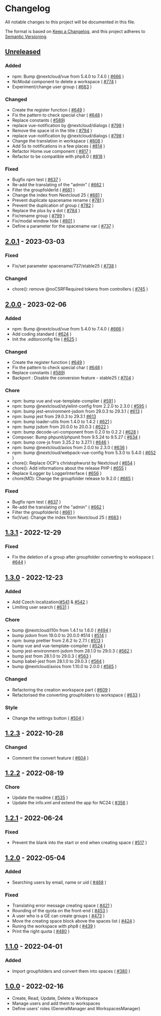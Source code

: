 # Changelog
All notable changes to this project will be documented in this file.

The format is based on [Keep a Changelog](https://keepachangelog.com/en/1.0.0/),
and this project adheres to [Semantic Versioning](https://semver.org/spec/v2.0.0.html).

## [Unreleased]

### Added

- npm: Bump @nextcloud/vue from 5.4.0 to 7.4.0 ( [#666](https://github.com/arawa/workspace/pull/666) )
- NcModal component to delete a workspace ( [#774](https://github.com/arawa/workspace/pull/774) )
- Experiment/change user group ( [#663](https://github.com/arawa/workspace/pull/663) )

### Changed

- Create the register function ( [#649](https://github.com/arawa/workspace/pull/649) )
- Fix the pattern to check special char ( [#648](https://github.com/arawa/workspace/pull/648) )
- Replace constants ( [#589](https://github.com/arawa/workspace/pull/589))
- replace vue-notification by @nextcloud/dialogs ( [#798](https://github.com/arawa/workspace/pull/798) )
- Remove the space id in the title ( [#794](https://github.com/arawa/workspace/pull/794) )
- replace vue-notification by @nextcloud/dialogs ( [#798](https://github.com/arawa/workspace/pull/798) )
- Change the translation in workspace ( [#808](https://github.com/arawa/workspace/pull/808) )
- Add 5s to notifications in a few places ( [#814](https://github.com/arawa/workspace/pull/814) )
- Refactor Home.vue component ( [#817](https://github.com/arawa/workspace/pull/817) )
- Refactor to be compatible with php8.0 ( [#818](https://github.com/arawa/workspace/pull/818) )

### Fixed

- Bugfix npm test ( [#637](https://github.com/arawa/workspace/pull/637) )
- Re-add the translating of the "admin" ( [#662](https://github.com/arawa/workspace/pull/662) )
- Filter the groupfolderId ( [#661](https://github.com/arawa/workspace/pull/661) )
- Change the index from Nextcloud 25 ( [#681](https://github.com/arawa/workspace/pull/681) )
- Prevent duplicate spacename rename ( [#781](https://github.com/arawa/workspace/pull/781) )
- Prevent the duplication of group ( [#782](https://github.com/arawa/workspace/pull/782) )
- Replace the plus by a dot ( [#784](https://github.com/arawa/workspace/pull/784) )
- Fix/rename group ( [#799](https://github.com/arawa/workspace/pull/799) )
- Fix/modal window hide ( [#801](https://github.com/arawa/workspace/pull/801) )
- Define a parameter for the spacename var ( [#737](https://github.com/arawa/workspace/pull/737) )

## [2.0.1] - 2023-03-03

### Fixed

- Fix/set parameter spacename/737/stable25 ( [#738](https://github.com/arawa/workspace/pull/738) )

### Changed

- chore(): remove @noCSRFRequired tokens from controllers ( [#745](https://github.com/arawa/workspace/pull/745) )

## [2.0.0] - 2023-02-06

### Added

- npm: Bump @nextcloud/vue from 5.4.0 to 7.4.0 ( [#666](https://github.com/arawa/workspace/pull/666) )
- Add coding standard ( [#624](https://github.com/arawa/workspace/pull/624) )
- Init the .editorconfig file ( [#625](https://github.com/arawa/workspace/pull/625) )

### Changed

- Create the register function ( [#649](https://github.com/arawa/workspace/pull/649) )
- Fix the pattern to check special char ( [#648](https://github.com/arawa/workspace/pull/648) )
- Replace constants ( [#589](https://github.com/arawa/workspace/pull/589))
- Backport : Disable the conversion feature - stable25 ( [#704](https://github.com/arawa/workspace/pull/704) )

### Chore

- npm: bump vue and vue-template-compiler ( [#591](https://github.com/arawa/workspace/pull/591) )
- npm: bump @nextcloud/stylelint-config from 2.2.0 to 2.3.0 ( [#595](https://github.com/arawa/workspace/pull/595) )
- npm: bump jest-environment-jsdom from 29.0.3 to 29.3.1 ( [#613](https://github.com/arawa/workspace/pull/613) )
- npm: bump jest from 29.0.3 to 29.3.1 [#613](https://github.com/arawa/workspace/pull/614)
- npm: bump loader-utils from 1.4.0 to 1.4.2 ( [#621](https://github.com/arawa/workspace/pull/621) )
- npm: bump jsdom from 20.0.0 to 20.0.3 ( [#622](https://github.com/arawa/workspace/pull/622) )
- npm: bump decode-uri-component from 0.2.0 to 0.2.2 ( [#628](https://github.com/arawa/workspace/pull/628) )
- Composer: Bump phpunit/phpunit from 9.5.24 to 9.5.27 ( [#634](https://github.com/arawa/workspace/pull/634) )
- npm: bump core-js from 3.25.2 to 3.27.1 ( [#646](https://github.com/arawa/workspace/pull/646) )
- npm: bump @nextcloud/axios from 2.0.0 to 2.3.0 ( [#636](https://github.com/arawa/workspace/pull/636) )
- npm: bump @nextcloud/webpack-vue-config from 5.3.0 to 5.4.0 ( [#652](https://github.com/arawa/workspace/pull/652) )
- chore(): Replace OCP's christophwurst by Nextcloud ( [#654](https://github.com/arawa/workspace/pull/654) )
- chore(): Add informations about the release PHP ( [#655](https://github.com/arawa/workspace/pull/655) )
- Replace ILogger by LoggerInterface ( [#656](https://github.com/arawa/workspace/pull/656) )
- chore(MD): Change the groupfolder release to 9.2.0 ( [#665](https://github.com/arawa/workspace/pull/665) )

### Fixed

- Bugfix npm test ( [#637](https://github.com/arawa/workspace/pull/637) )
- Re-add the translating of the "admin" ( [#662](https://github.com/arawa/workspace/pull/662) )
- Filter the groupfolderId ( [#661](https://github.com/arawa/workspace/pull/661) )
- fix(Vue): Change the index from Nextcloud 25 ( [#683](https://github.com/arawa/workspace/pull/683) )

## [1.3.1] - 2022-12-29

### Fixed

- Fix the deletion of a group after groupfolder converting to workspace ( [#644](https://github.com/arawa/workspace/pull/644) )

## [1.3.0] - 2022-12-23

### Added

- Add Czech localization([#541](https://github.com/arawa/workspace/pull/541) & [#542](https://github.com/arawa/workspace/pull/542) )
- Limiting user search ( [#631](https://github.com/arawa/workspace/pull/631) )

### Chore

- bump @nextcloud/l10n from 1.4.1 to 1.6.0 ( [#494](https://github.com/arawa/workspace/pull/494) )
- bump jsdom from 19.0.0 to 20.0.0 #514 ( [#514](https://github.com/arawa/workspace/pull/514) )
- npm: bump prettier from 2.6.2 to 2.7.1 ( [#513](https://github.com/arawa/workspace/pull/513) )
- bump vue and vue-template-compiler ( [#524](https://github.com/arawa/workspace/pull/524) )
- bump jest-environment-jsdom from 28.1.0 to 29.0.3 ( [#562](https://github.com/arawa/workspace/pull/562) )
- bump jest from 28.1.0 to 29.0.3 ( [#563](https://github.com/arawa/workspace/pull/563) )
- bump babel-jest from 28.1.0 to 29.0.3 ( [#564](https://github.com/arawa/workspace/pull/564) )
- bump @nextcloud/axios from 1.10.0 to 2.0.0 ( [#565](https://github.com/arawa/workspace/pull/565) )

### Changed

- Refactoring the creation workspace part ( [#609](https://github.com/arawa/workspace/pull/609) )
- Refactorised the converting groupfolders to workspace ( [#633](https://github.com/arawa/workspace/pull/633) )

### Style 

- Change the settings button ( [#504](https://github.com/arawa/workspace/pull/504) )

## [1.2.3] - 2022-10-28

### Changed

- Comment the convert feature ( [#604](https://github.com/arawa/workspace/pull/604) )

## [1.2.2] - 2022-08-19

### Chore

- Update the readme ( [#535](https://github.com/arawa/workspace/pull/535) )
- Update the info.xml and extend the app for NC24 ( [#356](https://github.com/arawa/workspace/pull/536) )

## [1.2.1] - 2022-06-24

### Fixed

- Prevent the blank into the start or end when creating space ( [#517](https://github.com/arawa/workspace/pull/517) )

## [1.2.0] - 2022-05-04

### Added

- Searching users by email, name or uid ( [#468](https://github.com/arawa/workspace/pull/468) )

### Fixed

- Translating error message creating space ( [#421](https://github.com/arawa/workspace/pull/423) )
- Rounding of the qyota on the front-end ( [#453](https://github.com/arawa/workspace/pull/453) )
- A user who is a GE can create groups ( [#473](https://github.com/arawa/workspace/pull/473) )
- Move the creating space block above the spaces list ( [#424](https://github.com/arawa/workspace/pull/424) )
- Runing the workspace with php8 ( [#439](https://github.com/arawa/workspace/pull/439) )
- Print the right quota ( [#480](https://github.com/arawa/workspace/pull/480) )


## [1.1.0] - 2022-04-01

### Added

- Import groupfolders and convert them into spaces ( [#380](https://github.com/arawa/workspace/pull/380) )

## [1.0.0] - 2022-02-16

- Create, Read, Update, Delete a Workspace
- Manage users and add them to workspaces
- Define users' roles (GeneralManager and WorkspacesManager)


[Unreleased]: https://github.com/arawa/workspace/compare/v2.0.1...main
[2.0.1]: https://github.com/arawa/workspace/compare/v2.0.0...2.0.1
[2.0.0]: https://github.com/arawa/workspace/compare/v1.3.1...2.0.0
[1.3.1]: https://github.com/arawa/workspace/compare/v1.3.0...1.3.1
[1.3.0]: https://github.com/arawa/workspace/compare/v1.2.3...1.3.0
[1.2.3]: https://github.com/arawa/workspace/compare/v1.2.2...1.2.3
[1.2.2]: https://github.com/arawa/workspace/compare/v1.2.1...1.2.2
[1.2.1]: https://github.com/arawa/workspace/compare/v1.2.0...v1.2.1
[1.2.0]: https://github.com/arawa/workspace/compare/v1.1.0...v1.2.0
[1.1.0]: https://github.com/arawa/workspace/compare/v1.0.1...v1.1.0
[1.0.0]: https://github.com/arawa/workspace/releases/tag/v1.0.0
